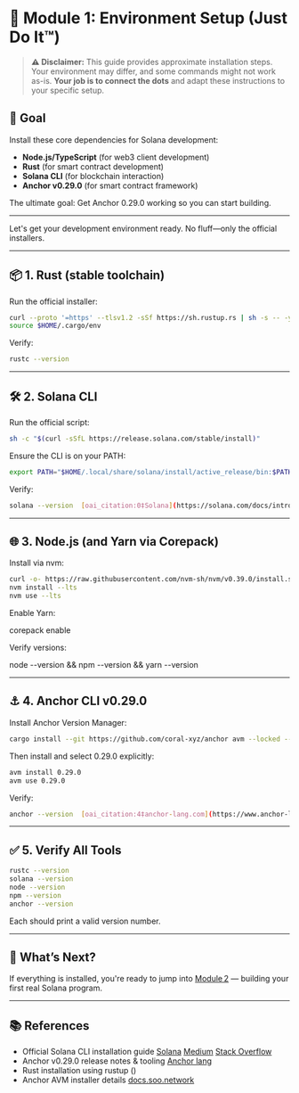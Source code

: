 # 🔧 Module 1: Environment Setup (Just Do It™)

> **⚠️ Disclaimer:** This guide provides approximate installation steps. Your environment may differ, and some commands might not work as-is. **Your job is to connect the dots** and adapt these instructions to your specific setup.

## 🎯 Goal

Install these core dependencies for Solana development:

- **Node.js/TypeScript** (for web3 client development)
- **Rust** (for smart contract development)
- **Solana CLI** (for blockchain interaction)
- **Anchor v0.29.0** (for smart contract framework)

The ultimate goal: Get Anchor 0.29.0 working so you can start building.

---

Let's get your development environment ready. No fluff—only the official installers.

---

## 📦 1. Rust (stable toolchain)

Run the official installer:

```bash
curl --proto '=https' --tlsv1.2 -sSf https://sh.rustup.rs | sh -s -- -y
source $HOME/.cargo/env
```

Verify:

```bash
rustc --version
```

---

## 🛠 2. Solana CLI

Run the official script:

```bash
sh -c "$(curl -sSfL https://release.solana.com/stable/install)"
```

Ensure the CLI is on your PATH:

```bash
export PATH="$HOME/.local/share/solana/install/active_release/bin:$PATH"
```

Verify:

```bash
solana --version  [oai_citation:0‡Solana](https://solana.com/docs/intro/installation?utm_source=chatgpt.com) [oai_citation:1‡DEV Community](https://dev.to/sufferer/the-complete-guide-to-full-stack-solana-development-with-nextjs-anchor-and-phantom-4180?utm_source=chatgpt.com) [oai_citation:2‡Helius](https://www.helius.dev/blog/an-introduction-to-anchor-a-beginners-guide-to-building-solana-programs?utm_source=chatgpt.com) [oai_citation:3‡Solana](https://solana.com/docs/toolkit/getting-started?utm_source=chatgpt.com)
```

---

## 🌐 3. Node.js (and Yarn via Corepack)

Install via nvm:

```bash
curl -o‑ https://raw.githubusercontent.com/nvm-sh/nvm/v0.39.0/install.sh | bash
nvm install --lts
nvm use --lts
```

Enable Yarn:

corepack enable

Verify versions:

node --version && npm --version && yarn --version

---

## ⚓️ 4. Anchor CLI v0.29.0

Install Anchor Version Manager:

```bash
cargo install --git https://github.com/coral-xyz/anchor avm --locked --force
```

Then install and select 0.29.0 explicitly:

```bash
avm install 0.29.0
avm use 0.29.0
```

Verify:

```bash
anchor --version  [oai_citation:4‡anchor-lang.com](https://www.anchor-lang.com/docs/updates/release-notes/0-29-0?utm_source=chatgpt.com) [oai_citation:5‡Medium](https://medium.com/%40cryptowikihere/welcome-to-solana-rust-set-up-guide-installing-solana-cli-and-test-run-29b8896537e1?utm_source=chatgpt.com) [oai_citation:6‡Helius](https://www.helius.dev/blog/an-introduction-to-anchor-a-beginners-guide-to-building-solana-programs?utm_source=chatgpt.com)
```

---

## ✅ 5. Verify All Tools

```bash
rustc --version
solana --version
node --version
npm --version
anchor --version
```

Each should print a valid version number.

---

## 🎯 What’s Next?

If everything is installed, you're ready to jump into [Module 2](../module-2/README.md) — building your first real Solana program.

---

## 📚 References

- Official Solana CLI installation guide  [Solana](https://solana.com/docs/intro/installation?utm_source=chatgpt.com) [Medium](https://medium.com/%40cryptowikihere/welcome-to-solana-rust-set-up-guide-installing-solana-cli-and-test-run-29b8896537e1?utm_source=chatgpt.com) [Stack Overflow](https://stackoverflow.com/questions/77195103/solana-installation?utm_source=chatgpt.com)
- Anchor v0.29.0 release notes & tooling  [Anchor lang](https://www.anchor-lang.com/docs/updates/release-notes/0-29-0?utm_source=chatgpt.com)
- Rust installation using rustup ()
- Anchor AVM installer details  [docs.soo.network](https://docs.soo.network/developers/install-anchor-cli?utm_source=chatgpt.com)
